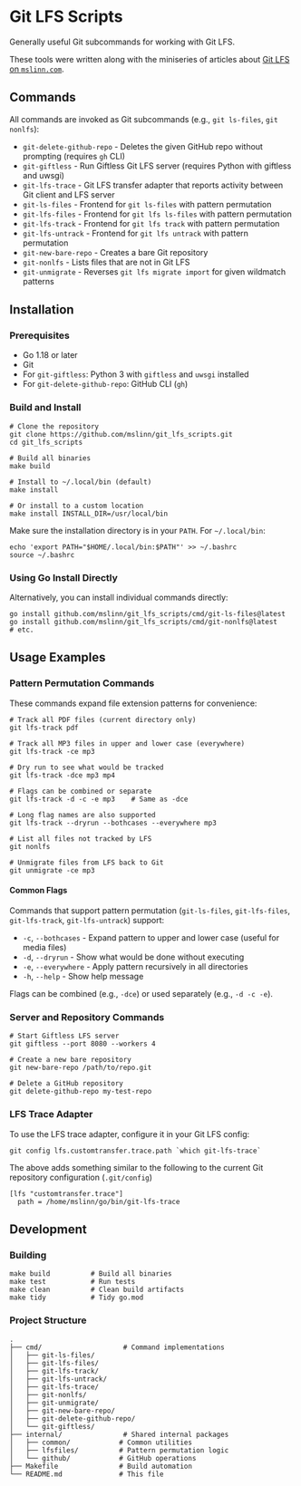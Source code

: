 # Git LFS Scripts

Generally useful Git subcommands for working with Git LFS.

These tools were written along with the miniseries of articles about
[Git LFS on `mslinn.com`](https://www.mslinn.com/git/5100-git-lfs.html).


## Commands

All commands are invoked as Git subcommands (e.g., `git ls-files`, `git nonlfs`):

* `git-delete-github-repo` - Deletes the given GitHub repo without prompting (requires `gh` CLI)
* `git-giftless` - Run Giftless Git LFS server (requires Python with giftless and uwsgi)
* `git-lfs-trace` - Git LFS transfer adapter that reports activity between Git client and LFS server
* `git-ls-files` - Frontend for `git ls-files` with pattern permutation
* `git-lfs-files` - Frontend for `git lfs ls-files` with pattern permutation
* `git-lfs-track` - Frontend for `git lfs track` with pattern permutation
* `git-lfs-untrack` - Frontend for `git lfs untrack` with pattern permutation
* `git-new-bare-repo` - Creates a bare Git repository
* `git-nonlfs` - Lists files that are not in Git LFS
* `git-unmigrate` - Reverses `git lfs migrate import` for given wildmatch patterns


## Installation

### Prerequisites

* Go 1.18 or later
* Git
* For `git-giftless`: Python 3 with `giftless` and `uwsgi` installed
* For `git-delete-github-repo`: GitHub CLI (`gh`)

### Build and Install

```shell
# Clone the repository
git clone https://github.com/mslinn/git_lfs_scripts.git
cd git_lfs_scripts

# Build all binaries
make build

# Install to ~/.local/bin (default)
make install

# Or install to a custom location
make install INSTALL_DIR=/usr/local/bin
```

Make sure the installation directory is in your `PATH`. For `~/.local/bin`:

```shell
echo 'export PATH="$HOME/.local/bin:$PATH"' >> ~/.bashrc
source ~/.bashrc
```

### Using Go Install Directly

Alternatively, you can install individual commands directly:

```shell
go install github.com/mslinn/git_lfs_scripts/cmd/git-ls-files@latest
go install github.com/mslinn/git_lfs_scripts/cmd/git-nonlfs@latest
# etc.
```


## Usage Examples

### Pattern Permutation Commands

These commands expand file extension patterns for convenience:

```shell
# Track all PDF files (current directory only)
git lfs-track pdf

# Track all MP3 files in upper and lower case (everywhere)
git lfs-track -ce mp3

# Dry run to see what would be tracked
git lfs-track -dce mp3 mp4

# Flags can be combined or separate
git lfs-track -d -c -e mp3    # Same as -dce

# Long flag names are also supported
git lfs-track --dryrun --bothcases --everywhere mp3

# List all files not tracked by LFS
git nonlfs

# Unmigrate files from LFS back to Git
git unmigrate -ce mp3
```

#### Common Flags

Commands that support pattern permutation (`git-ls-files`, `git-lfs-files`, `git-lfs-track`, `git-lfs-untrack`) support:

* `-c`, `--bothcases` - Expand pattern to upper and lower case (useful for media files)
* `-d`, `--dryrun` - Show what would be done without executing
* `-e`, `--everywhere` - Apply pattern recursively in all directories
* `-h`, `--help` - Show help message

Flags can be combined (e.g., `-dce`) or used separately (e.g., `-d -c -e`).

### Server and Repository Commands

```shell
# Start Giftless LFS server
git giftless --port 8080 --workers 4

# Create a new bare repository
git new-bare-repo /path/to/repo.git

# Delete a GitHub repository
git delete-github-repo my-test-repo
```

### LFS Trace Adapter

To use the LFS trace adapter, configure it in your Git LFS config:

```shell
git config lfs.customtransfer.trace.path `which git-lfs-trace`
```

The above adds something similar to the following to the current Git repository configuration
(`.git/config`)

```text
[lfs "customtransfer.trace"]
  path = /home/mslinn/go/bin/git-lfs-trace
```


## Development

### Building

```shell
make build          # Build all binaries
make test           # Run tests
make clean          # Clean build artifacts
make tidy           # Tidy go.mod
```

### Project Structure

```text
.
├── cmd/                    # Command implementations
│   ├── git-ls-files/
│   ├── git-lfs-files/
│   ├── git-lfs-track/
│   ├── git-lfs-untrack/
│   ├── git-lfs-trace/
│   ├── git-nonlfs/
│   ├── git-unmigrate/
│   ├── git-new-bare-repo/
│   ├── git-delete-github-repo/
│   └── git-giftless/
├── internal/               # Shared internal packages
│   ├── common/            # Common utilities
│   ├── lfsfiles/          # Pattern permutation logic
│   └── github/            # GitHub operations
├── Makefile               # Build automation
└── README.md              # This file
```
